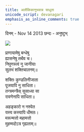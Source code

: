```yaml
---
title: अलौकिकानुभवान्न साधुता 
unicode_script: devanagari
emphasis_as_inline_comments: true
---
```


दिनम् \- Nov 14 2013 छन्दः - अनुष्टुभ्  
    
[![](http://upload.wikimedia.org/wikipedia/commons/c/ca/Muhammad_destroying_idols_-_L%27Histoire_Merveilleuse_en_Vers_de_Mahomet_BNF.jpg)](http://upload.wikimedia.org/wikipedia/commons/c/ca/Muhammad_destroying_idols_-_L'Histoire_Merveilleuse_en_Vers_de_Mahomet_BNF.jpg)  
    
    
प्राणायामेषु बन्धेषु  
ह्यासनेषु तथैव च।  
निपुणस्त्वं नु जानीयाः  
सुलभं‌ शक्तिचालनम्॥  
    
शक्तिः कुण्डलिनीजाता  
पूजयापि नु साधिता।  
तन्त्रमन्त्रैस् सुसाध्या सा  
रावणेनापि साधिता॥  
    
अहङ्कारो न नश्येत  
यस्य कस्यापि धीमतः।  
मरून्मत्तो महामत्तो  
मुहम्मदोऽत्र गृह्यताम्॥  
